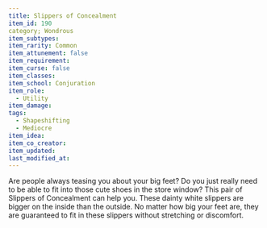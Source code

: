 ```yaml
---
title: Slippers of Concealment
item_id: 190
category; Wondrous
item_subtypes:
item_rarity: Common
item_attunement: false
item_requirement:
item_curse: false
item_classes:
item_school: Conjuration
item_role:
  - Utility
item_damage:
tags:
  - Shapeshifting
  - Mediocre
item_idea:
item_co_creator:
item_updated:
last_modified_at:
---
```


Are people always teasing you about your big feet? Do you just really need to be able to fit into those cute shoes in the store window? This pair of Slippers of Concealment can help you. These dainty white slippers are bigger on the inside than the outside. No matter how big your feet are, they are guaranteed to fit in these slippers without stretching or discomfort.
